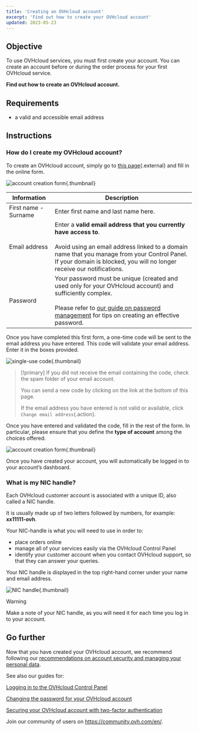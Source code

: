 ```yaml
---
title: 'Creating an OVHcloud account'
excerpt: 'Find out how to create your OVHcloud account'
updated: 2023-05-23
---
```


## Objective

To use OVHcloud services, you must first create your account.
You can create an account before or during the order process for your first OVHcloud service.

**Find out how to create an OVHcloud account.**

## Requirements

- a valid and accessible email address

## Instructions

### How do I create my OVHcloud account?

To create an OVHcloud account, simply go to [this page](https://ca.ovh.com/auth/?action=gotomanager&from=https://www.ovh.com.au/&ovhSubsidiary=au){.external} and fill in the online form.

![account creation form](images/account-creation.png){.thumbnail}

|Information|Description|
|---|---|
|First name - Surname|Enter first name and last name here.|
|Email address|Enter a **valid email address that you currently have access to**.<br><br>Avoid using an email address linked to a domain name that you manage from your Control Panel. If your domain is blocked, you will no longer receive our notifications.|
|Password|Your password must be unique (created and used only for your OVHcloud account) and sufficiently complex.<br><br>Please refer to [our guide on password management](/pages/account_and_service_management/account_information/manage-ovh-password) for tips on creating an effective password.|

Once you have completed this first form, a one-time code will be sent to the email address you have entered. This code will validate your email address. Enter it in the boxes provided.

![single-use code](images/code.png){.thumbnail}

> [!primary]
> If you did not receive the email containing the code, check the spam folder of your email account.
>
> You can send a new code by clicking on the link at the bottom of this page.
>
> If the email address you have entered is not valid or available, click `Change email address`{.action}.
>

Once you have entered and validated the code, fill in the rest of the form. In particular, please ensure that you define the **type of account** among the choices offered.

![account creation form](images/account-type.png){.thumbnail}

Once you have created your account, you will automatically be logged in to your account’s dashboard.

### What is my NIC handle? <a name="nic-handle"></a>

Each OVHcloud customer account is associated with a unique ID, also called a NIC handle.

It is usually made up of two letters followed by numbers, for example: **xx11111-ovh**.

Your NIC-handle is what you will need to use in order to:

- place orders online
- manage all of your services easily via the OVHcloud Control Panel
- identify your customer account when you contact OVHcloud support, so that they can answer your queries.

Your NIC handle is displayed in the top right-hand corner under your name and email address.

![NIC handle](images/nic-handle.png){.thumbnail}

> [!warning]
> Make a note of your NIC handle, as you will need it for each time you log in to your account.

## Go further

Now that you have created your OVHcloud account, we recommend following our [recommendations on account security and managing your personal data](/pages/account_and_service_management/account_information/all_about_username).

See also our guides for:

[Logging in to the OVHcloud Control Panel](/pages/account_and_service_management/account_information/ovhcloud-account-login)

[Changing the password for your OVHcloud account](/pages/account_and_service_management/account_information/manage-ovh-password)

[Securing your OVHcloud account with two-factor authentication](/pages/account_and_service_management/account_information/secure-ovhcloud-account-with-2fa)

Join our community of users on <https://community.ovh.com/en/>.
